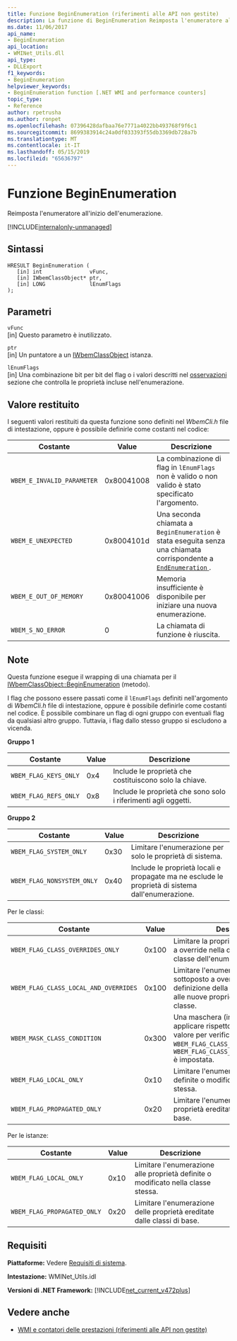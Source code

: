 ```yaml
---
title: Funzione BeginEnumeration (riferimenti alle API non gestite)
description: La funzione di BeginEnumeration Reimposta l'enumeratore all'inizio dell'enumerazione
ms.date: 11/06/2017
api_name:
- BeginEnumeration
api_location:
- WMINet_Utils.dll
api_type:
- DLLExport
f1_keywords:
- BeginEnumeration
helpviewer_keywords:
- BeginEnumeration function [.NET WMI and performance counters]
topic_type:
- Reference
author: rpetrusha
ms.author: ronpet
ms.openlocfilehash: 07396428dafbaa76e7771a4022bb493768f9f6c1
ms.sourcegitcommit: 8699383914c24a0df033393f55db3369db728a7b
ms.translationtype: MT
ms.contentlocale: it-IT
ms.lasthandoff: 05/15/2019
ms.locfileid: "65636797"
---
```

# <a name="beginenumeration-function"></a>Funzione BeginEnumeration
Reimposta l'enumeratore all'inizio dell'enumerazione.  

[!INCLUDE[internalonly-unmanaged](../../../../includes/internalonly-unmanaged.md)]
  
## <a name="syntax"></a>Sintassi  
  
```  
HRESULT BeginEnumeration (
   [in] int               vFunc, 
   [in] IWbemClassObject* ptr, 
   [in] LONG              lEnumFlags
); 
```  

## <a name="parameters"></a>Parametri

`vFunc`\
[in] Questo parametro è inutilizzato.

`ptr`\
[in] Un puntatore a un [IWbemClassObject](/windows/desktop/api/wbemcli/nn-wbemcli-iwbemclassobject) istanza.

`lEnumFlags`\
[in] Una combinazione bit per bit del flag o i valori descritti nel [osservazioni](#remarks) sezione che controlla le proprietà incluse nell'enumerazione.

## <a name="return-value"></a>Valore restituito

I seguenti valori restituiti da questa funzione sono definiti nel *WbemCli.h* file di intestazione, oppure è possibile definirle come costanti nel codice:

|Costante  |Value  |Descrizione  |
|---------|---------|---------|
|`WBEM_E_INVALID_PARAMETER` | 0x80041008 | La combinazione di flag in `lEnumFlags` non è valido o non valido è stato specificato l'argomento. |
|`WBEM_E_UNEXPECTED` | 0x8004101d | Una seconda chiamata a `BeginEnumeration` è stata eseguita senza una chiamata corrispondente a [ `EndEnumeration` ](endenumeration.md). |
|`WBEM_E_OUT_OF_MEMORY` | 0x80041006 | Memoria insufficiente è disponibile per iniziare una nuova enumerazione. |
|`WBEM_S_NO_ERROR` | 0 | La chiamata di funzione è riuscita.  |
  
## <a name="remarks"></a>Note

Questa funzione esegue il wrapping di una chiamata per il [IWbemClassObject::BeginEnumeration](/windows/desktop/api/wbemcli/nn-wbemcli-iwbemclassobject) (metodo).

I flag che possono essere passati come il `lEnumFlags` definiti nell'argomento di *WbemCli.h* file di intestazione, oppure è possibile definirle come costanti nel codice.  È possibile combinare un flag di ogni gruppo con eventuali flag da qualsiasi altro gruppo. Tuttavia, i flag dallo stesso gruppo si escludono a vicenda. 

**Gruppo 1**

|Costante  |Value  |Descrizione  |
|---------|---------|---------|
|`WBEM_FLAG_KEYS_ONLY` | 0x4 | Include le proprietà che costituiscono solo la chiave. |
|`WBEM_FLAG_REFS_ONLY` | 0x8 | Include le proprietà che sono solo i riferimenti agli oggetti. |

**Gruppo 2**

Costante  |Value  |Descrizione  |
|---------|---------|---------|
|`WBEM_FLAG_SYSTEM_ONLY` | 0x30 | Limitare l'enumerazione per solo le proprietà di sistema. |
|`WBEM_FLAG_NONSYSTEM_ONLY` | 0x40 | Include le proprietà locali e propagate ma ne esclude le proprietà di sistema dall'enumerazione. |

Per le classi:

Costante  |Value  |Descrizione  |
|---------|---------|---------|
|`WBEM_FLAG_CLASS_OVERRIDES_ONLY` | 0x100 | Limitare la proprietà viene sottoposto a override nella definizione della classe dell'enumerazione. |
|`WBEM_FLAG_CLASS_LOCAL_AND_OVERRIDES` | 0x100 | Limitare l'enumerazione alle proprietà sottoposto a override nella definizione della classe corrente e alle nuove proprietà definite nella classe. |
| `WBEM_MASK_CLASS_CONDITION` | 0x300 | Una maschera (invece di un flag) da applicare rispetto un' `lEnumFlags` valore per verificare se uno dei due `WBEM_FLAG_CLASS_OVERRIDES_ONLY` o `WBEM_FLAG_CLASS_LOCAL_AND_OVERRIDES` è impostata. |
| `WBEM_FLAG_LOCAL_ONLY` | 0x10 | Limitare l'enumerazione alle proprietà definite o modificato nella classe stessa. |
| `WBEM_FLAG_PROPAGATED_ONLY` |  0x20 | Limitare l'enumerazione delle proprietà ereditate dalle classi di base. |

Per le istanze:

Costante  |Value  |Descrizione  |
|---------|---------|---------|
| `WBEM_FLAG_LOCAL_ONLY` | 0x10 | Limitare l'enumerazione alle proprietà definite o modificato nella classe stessa. |
| `WBEM_FLAG_PROPAGATED_ONLY` |  0x20 | Limitare l'enumerazione delle proprietà ereditate dalle classi di base. |

## <a name="requirements"></a>Requisiti  
 **Piattaforme:** Vedere [Requisiti di sistema](../../../../docs/framework/get-started/system-requirements.md).  
  
 **Intestazione:** WMINet_Utils.idl  
  
 **Versioni di .NET Framework:** [!INCLUDE[net_current_v472plus](../../../../includes/net-current-v472plus.md)]  
  
## <a name="see-also"></a>Vedere anche

- [WMI e contatori delle prestazioni (riferimenti alle API non gestite)](index.md)
